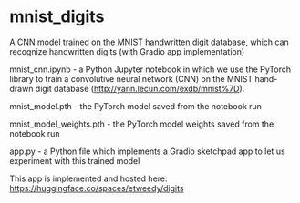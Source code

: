 # mnist_digits
A CNN model trained on the MNIST handwritten digit database, which can recognize handwritten digits (with Gradio app implementation)

mnist_cnn.ipynb - a Python Jupyter notebook in which we use the PyTorch library to train a convolutive neural network (CNN) on the MNIST hand-drawn digit database (http://yann.lecun.com/exdb/mnist%7D).

mnist_model.pth - the PyTorch model saved from the notebook run

mnist_model_weights.pth - the PyTorch model weights saved from the notebook run

app.py - a Python file which implements a Gradio sketchpad app to let us experiment with this trained model

This app is implemented and hosted here: https://huggingface.co/spaces/etweedy/digits
